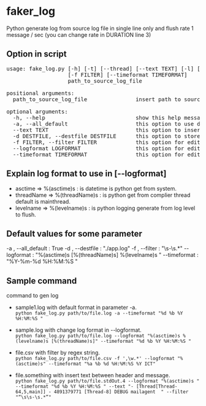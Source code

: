 # faker_log

Python generate log from source log file in single line only and flush rate 1 message / sec (you can change rate in DURATION line 3)

## Option in script
<pre>
usage: fake_log.py [-h] [-t] [--thread] [--text TEXT] [-l] [-d DESTFILE]
                   [-f FILTER] [--timeformat TIMEFORMAT]
                   path_to_source_log_file

positional arguments:
  path_to_source_log_file               insert path to source log file like './logs/action.log'

optional arguments:
  -h, --help                            show this help message and exit
  -a, --all_default                     this option to use default log format is [ asctime [threadName] levelname message ]
  --text TEXT                           this option to insert sometext in new log file
  -d DESTFILE, --destfile DESTFILE      this option to store new log file to your path
  -f FILTER, --filter FILTER            this option for edit regex filter source log to short messages such as '.*' .
  --logformat LOGFORMAT                 this option for edit log-header format without message body to generate .
  --timeformat TIMEFORMAT               this option for edit timestamp format ref. in [http://strftime.org] .
</pre>

## Explain log format to use in [--logformat]
* asctime => %(asctime)s : is datetime is python get from system.
* threadName => %(threadName)s : is python get from complier thread default is mainthread.
* levelname => %(levelname)s : is python logging generate from log level to flush.

## Default values for some parameter
-a , --all_default : True
-d , --destfile    : "./app.log"
-f , --filter      : "\s-\s.*"
--logformat        : "%(asctime)s [%(threadName)s] %(levelname)s "
--timeformat       : "%Y-%m-%d %H:%M:%S "

## Sample command
command to gen log

+ sample1.log with default format in parameter -a.\
`
    python fake_log.py path/to/file.log -a --timeformat "%d %b %Y %H:%M:%S "
`
+ sample.log with change log format in --logformat.\
`
    python fake_log.py path/to/file.log --logformat "%(asctime)s %(levelname)s [%(threadName)s]" --timeformat "%d %b %Y %H:%M:%S "
`
+ file.csv with filter by regex string.\
`
    python fake_log.py path/to/file.csv -f ',\w.*' --logformat "%(asctime)s" --timeformat "%a %b %d %H:%M:%S %Y ICT"
`

+ file.something with insert text between header and message.\
`
    python fake_log.py path/to/file.stdOut.4 --logformat "%(asctime)s " --timeformat "%d %b %Y %H:%M:%S " --text "- [Thread[Thread-64,5,main]] - 4891379771 [Thread-8] DEBUG mailagent  " --filter "“\s\s-\s.*”"
`